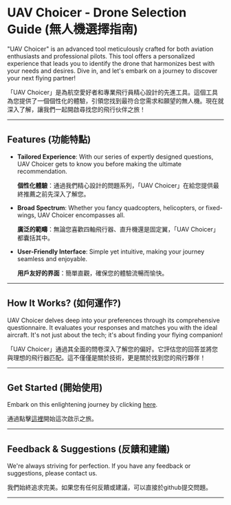 # UAV Choicer - Drone Selection Guide (無人機選擇指南)

"UAV Choicer" is an advanced tool meticulously crafted for both aviation enthusiasts and professional pilots. This tool offers a personalized experience that leads you to identify the drone that harmonizes best with your needs and desires. Dive in, and let's embark on a journey to discover your next flying partner!

「UAV Choicer」是為航空愛好者和專業飛行員精心設計的先進工具。這個工具為您提供了一個個性化的體驗，引領您找到最符合您需求和願望的無人機。現在就深入了解，讓我們一起開啟尋找您的飛行伙伴之旅！

---

## Features (功能特點)

- **Tailored Experience**: With our series of expertly designed questions, UAV Choicer gets to know you before making the ultimate recommendation.
  
  **個性化體驗**：通過我們精心設計的問題系列，「UAV Choicer」在給您提供最終推薦之前先深入了解您。

- **Broad Spectrum**: Whether you fancy quadcopters, helicopters, or fixed-wings, UAV Choicer encompasses all.

  **廣泛的範疇**：無論您喜歡四軸飛行器、直升機還是固定翼，「UAV Choicer」都囊括其中。

- **User-Friendly Interface**: Simple yet intuitive, making your journey seamless and enjoyable.

  **用戶友好的界面**：簡單直觀，確保您的體驗流暢而愉快。

---

## How It Works? (如何運作?)

UAV Choicer delves deep into your preferences through its comprehensive questionnaire. It evaluates your responses and matches you with the ideal aircraft. It's not just about the tech; it's about finding your flying companion!

「UAV Choicer」通過其全面的問卷深入了解您的偏好。它評估您的回答並將您與理想的飛行器匹配。這不僅僅是關於技術，更是關於找到您的飛行夥伴！

---

## Get Started (開始使用)

Embark on this enlightening journey by clicking [here](https://oliver0804.github.io/UAV_Choicer/). 

通過點擊[這裡](https://oliver0804.github.io/UAV_Choicer/)開始這次啟示之旅。

---

## Feedback & Suggestions (反饋和建議)

We're always striving for perfection. If you have any feedback or suggestions, please contact us. 

我們始終追求完美。如果您有任何反饋或建議，可以直接於github提交問題。

---
